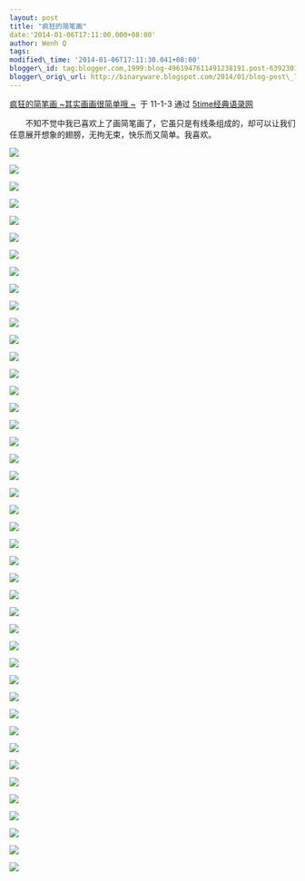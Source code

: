 ```yaml
--- 
layout: post 
title: "疯狂的简笔画" 
date:'2014-01-06T17:11:00.000+08:00' 
author: Wenh Q
tags:
modified\_time: '2014-01-06T17:11:30.041+08:00' 
blogger\_id: tag:blogger.com,1999:blog-4961947611491238191.post-6392301334446750419
blogger\_orig\_url: http://binaryware.blogspot.com/2014/01/blog-post\_7035.html
---
```

[疯狂的简笔画
~其实画画很简单哦
~](http://www.5time.cn/show.php?tid=6982)  于
11-1-3 通过 [5time经典语录网](http://www.5time.cn/)



　　不知不觉中我已喜欢上了画简笔画了，它虽只是有线条组成的，却可以让我们任意展开想象的翅膀，无拘无束，快乐而又简单。我喜欢。



![](https://images-blogger-opensocial.googleusercontent.com/gadgets/proxy?url=http%3A%2F%2Fimg163.poco.cn%2Fmypoco%2Fmyphoto%2F20110103%2F15%2F38036878201101031538081048644932294_042.jpg&container=blogger&gadget=a&rewriteMime=image%2F*)



![](https://images-blogger-opensocial.googleusercontent.com/gadgets/proxy?url=http%3A%2F%2Fimg163.poco.cn%2Fmypoco%2Fmyphoto%2F20110103%2F15%2F38036878201101031538081048644932294_041.jpg&container=blogger&gadget=a&rewriteMime=image%2F*)







![](https://images-blogger-opensocial.googleusercontent.com/gadgets/proxy?url=http%3A%2F%2Fimg163.poco.cn%2Fmypoco%2Fmyphoto%2F20110103%2F15%2F38036878201101031538081048644932294_040.jpg&container=blogger&gadget=a&rewriteMime=image%2F*)







![](https://images-blogger-opensocial.googleusercontent.com/gadgets/proxy?url=http%3A%2F%2Fimg163.poco.cn%2Fmypoco%2Fmyphoto%2F20110103%2F15%2F38036878201101031538081048644932294_039.jpg&container=blogger&gadget=a&rewriteMime=image%2F*)







![](https://images-blogger-opensocial.googleusercontent.com/gadgets/proxy?url=http%3A%2F%2Fimg163.poco.cn%2Fmypoco%2Fmyphoto%2F20110103%2F15%2F38036878201101031538081048644932294_038.jpg&container=blogger&gadget=a&rewriteMime=image%2F*)







![](https://images-blogger-opensocial.googleusercontent.com/gadgets/proxy?url=http%3A%2F%2Fimg163.poco.cn%2Fmypoco%2Fmyphoto%2F20110103%2F15%2F38036878201101031538081048644932294_037.jpg&container=blogger&gadget=a&rewriteMime=image%2F*)







![](https://images-blogger-opensocial.googleusercontent.com/gadgets/proxy?url=http%3A%2F%2Fimg163.poco.cn%2Fmypoco%2Fmyphoto%2F20110103%2F15%2F38036878201101031538081048644932294_036.jpg&container=blogger&gadget=a&rewriteMime=image%2F*)







![](https://images-blogger-opensocial.googleusercontent.com/gadgets/proxy?url=http%3A%2F%2Fimg163.poco.cn%2Fmypoco%2Fmyphoto%2F20110103%2F15%2F38036878201101031538081048644932294_035.jpg&container=blogger&gadget=a&rewriteMime=image%2F*)







![](https://images-blogger-opensocial.googleusercontent.com/gadgets/proxy?url=http%3A%2F%2Fimg163.poco.cn%2Fmypoco%2Fmyphoto%2F20110103%2F15%2F38036878201101031538081048644932294_034.jpg&container=blogger&gadget=a&rewriteMime=image%2F*)







![](https://images-blogger-opensocial.googleusercontent.com/gadgets/proxy?url=http%3A%2F%2Fimg163.poco.cn%2Fmypoco%2Fmyphoto%2F20110103%2F15%2F38036878201101031538081048644932294_033.jpg&container=blogger&gadget=a&rewriteMime=image%2F*)







![](https://images-blogger-opensocial.googleusercontent.com/gadgets/proxy?url=http%3A%2F%2Fimg163.poco.cn%2Fmypoco%2Fmyphoto%2F20110103%2F15%2F38036878201101031538081048644932294_032.jpg&container=blogger&gadget=a&rewriteMime=image%2F*)







![](https://images-blogger-opensocial.googleusercontent.com/gadgets/proxy?url=http%3A%2F%2Fimg163.poco.cn%2Fmypoco%2Fmyphoto%2F20110103%2F15%2F38036878201101031538081048644932294_031.jpg&container=blogger&gadget=a&rewriteMime=image%2F*)







![](https://images-blogger-opensocial.googleusercontent.com/gadgets/proxy?url=http%3A%2F%2Fimg163.poco.cn%2Fmypoco%2Fmyphoto%2F20110103%2F15%2F38036878201101031538081048644932294_030.jpg&container=blogger&gadget=a&rewriteMime=image%2F*)







![](https://images-blogger-opensocial.googleusercontent.com/gadgets/proxy?url=http%3A%2F%2Fimg163.poco.cn%2Fmypoco%2Fmyphoto%2F20110103%2F15%2F38036878201101031538081048644932294_029.jpg&container=blogger&gadget=a&rewriteMime=image%2F*)







![](https://images-blogger-opensocial.googleusercontent.com/gadgets/proxy?url=http%3A%2F%2Fimg163.poco.cn%2Fmypoco%2Fmyphoto%2F20110103%2F15%2F38036878201101031538081048644932294_028.jpg&container=blogger&gadget=a&rewriteMime=image%2F*)







![](https://images-blogger-opensocial.googleusercontent.com/gadgets/proxy?url=http%3A%2F%2Fimg163.poco.cn%2Fmypoco%2Fmyphoto%2F20110103%2F15%2F38036878201101031538081048644932294_027.jpg&container=blogger&gadget=a&rewriteMime=image%2F*)







![](https://images-blogger-opensocial.googleusercontent.com/gadgets/proxy?url=http%3A%2F%2Fimg163.poco.cn%2Fmypoco%2Fmyphoto%2F20110103%2F15%2F38036878201101031538081048644932294_026.jpg&container=blogger&gadget=a&rewriteMime=image%2F*)







![](https://images-blogger-opensocial.googleusercontent.com/gadgets/proxy?url=http%3A%2F%2Fimg163.poco.cn%2Fmypoco%2Fmyphoto%2F20110103%2F15%2F38036878201101031538081048644932294_025.jpg&container=blogger&gadget=a&rewriteMime=image%2F*)







![](https://images-blogger-opensocial.googleusercontent.com/gadgets/proxy?url=http%3A%2F%2Fimg163.poco.cn%2Fmypoco%2Fmyphoto%2F20110103%2F15%2F38036878201101031538081048644932294_024.jpg&container=blogger&gadget=a&rewriteMime=image%2F*)







![](https://images-blogger-opensocial.googleusercontent.com/gadgets/proxy?url=http%3A%2F%2Fimg163.poco.cn%2Fmypoco%2Fmyphoto%2F20110103%2F15%2F38036878201101031538081048644932294_023.jpg&container=blogger&gadget=a&rewriteMime=image%2F*)







![](https://images-blogger-opensocial.googleusercontent.com/gadgets/proxy?url=http%3A%2F%2Fimg163.poco.cn%2Fmypoco%2Fmyphoto%2F20110103%2F15%2F38036878201101031538081048644932294_022.jpg&container=blogger&gadget=a&rewriteMime=image%2F*)







![](https://images-blogger-opensocial.googleusercontent.com/gadgets/proxy?url=http%3A%2F%2Fimg163.poco.cn%2Fmypoco%2Fmyphoto%2F20110103%2F15%2F38036878201101031538081048644932294_021.jpg&container=blogger&gadget=a&rewriteMime=image%2F*)







![](https://images-blogger-opensocial.googleusercontent.com/gadgets/proxy?url=http%3A%2F%2Fimg163.poco.cn%2Fmypoco%2Fmyphoto%2F20110103%2F15%2F38036878201101031538081048644932294_020.jpg&container=blogger&gadget=a&rewriteMime=image%2F*)







![](https://images-blogger-opensocial.googleusercontent.com/gadgets/proxy?url=http%3A%2F%2Fimg163.poco.cn%2Fmypoco%2Fmyphoto%2F20110103%2F15%2F38036878201101031538081048644932294_019.jpg&container=blogger&gadget=a&rewriteMime=image%2F*)







![](https://images-blogger-opensocial.googleusercontent.com/gadgets/proxy?url=http%3A%2F%2Fimg163.poco.cn%2Fmypoco%2Fmyphoto%2F20110103%2F15%2F38036878201101031538081048644932294_018.jpg&container=blogger&gadget=a&rewriteMime=image%2F*)







![](https://images-blogger-opensocial.googleusercontent.com/gadgets/proxy?url=http%3A%2F%2Fimg163.poco.cn%2Fmypoco%2Fmyphoto%2F20110103%2F15%2F38036878201101031538081048644932294_017.jpg&container=blogger&gadget=a&rewriteMime=image%2F*)







![](https://images-blogger-opensocial.googleusercontent.com/gadgets/proxy?url=http%3A%2F%2Fimg163.poco.cn%2Fmypoco%2Fmyphoto%2F20110103%2F15%2F38036878201101031538081048644932294_016.jpg&container=blogger&gadget=a&rewriteMime=image%2F*)







![](https://images-blogger-opensocial.googleusercontent.com/gadgets/proxy?url=http%3A%2F%2Fimg163.poco.cn%2Fmypoco%2Fmyphoto%2F20110103%2F15%2F38036878201101031538081048644932294_015.jpg&container=blogger&gadget=a&rewriteMime=image%2F*)







![](https://images-blogger-opensocial.googleusercontent.com/gadgets/proxy?url=http%3A%2F%2Fimg163.poco.cn%2Fmypoco%2Fmyphoto%2F20110103%2F15%2F38036878201101031538081048644932294_014.jpg&container=blogger&gadget=a&rewriteMime=image%2F*)







![](https://images-blogger-opensocial.googleusercontent.com/gadgets/proxy?url=http%3A%2F%2Fimg163.poco.cn%2Fmypoco%2Fmyphoto%2F20110103%2F15%2F38036878201101031538081048644932294_013.jpg&container=blogger&gadget=a&rewriteMime=image%2F*)







![](https://images-blogger-opensocial.googleusercontent.com/gadgets/proxy?url=http%3A%2F%2Fimg163.poco.cn%2Fmypoco%2Fmyphoto%2F20110103%2F15%2F38036878201101031538081048644932294_012.jpg&container=blogger&gadget=a&rewriteMime=image%2F*)







![](https://images-blogger-opensocial.googleusercontent.com/gadgets/proxy?url=http%3A%2F%2Fimg163.poco.cn%2Fmypoco%2Fmyphoto%2F20110103%2F15%2F38036878201101031538081048644932294_011.jpg&container=blogger&gadget=a&rewriteMime=image%2F*)







![](https://images-blogger-opensocial.googleusercontent.com/gadgets/proxy?url=http%3A%2F%2Fimg163.poco.cn%2Fmypoco%2Fmyphoto%2F20110103%2F15%2F38036878201101031538081048644932294_010.jpg&container=blogger&gadget=a&rewriteMime=image%2F*)







![](https://images-blogger-opensocial.googleusercontent.com/gadgets/proxy?url=http%3A%2F%2Fimg163.poco.cn%2Fmypoco%2Fmyphoto%2F20110103%2F15%2F38036878201101031538081048644932294_009.jpg&container=blogger&gadget=a&rewriteMime=image%2F*)







![](https://images-blogger-opensocial.googleusercontent.com/gadgets/proxy?url=http%3A%2F%2Fimg163.poco.cn%2Fmypoco%2Fmyphoto%2F20110103%2F15%2F38036878201101031538081048644932294_008.jpg&container=blogger&gadget=a&rewriteMime=image%2F*)







![](https://images-blogger-opensocial.googleusercontent.com/gadgets/proxy?url=http%3A%2F%2Fimg163.poco.cn%2Fmypoco%2Fmyphoto%2F20110103%2F15%2F38036878201101031538081048644932294_007.jpg&container=blogger&gadget=a&rewriteMime=image%2F*)







![](https://images-blogger-opensocial.googleusercontent.com/gadgets/proxy?url=http%3A%2F%2Fimg163.poco.cn%2Fmypoco%2Fmyphoto%2F20110103%2F15%2F38036878201101031538081048644932294_006.jpg&container=blogger&gadget=a&rewriteMime=image%2F*)







![](https://images-blogger-opensocial.googleusercontent.com/gadgets/proxy?url=http%3A%2F%2Fimg163.poco.cn%2Fmypoco%2Fmyphoto%2F20110103%2F15%2F38036878201101031538081048644932294_005.jpg&container=blogger&gadget=a&rewriteMime=image%2F*)







![](https://images-blogger-opensocial.googleusercontent.com/gadgets/proxy?url=http%3A%2F%2Fimg163.poco.cn%2Fmypoco%2Fmyphoto%2F20110103%2F15%2F38036878201101031538081048644932294_004.jpg&container=blogger&gadget=a&rewriteMime=image%2F*)







![](https://images-blogger-opensocial.googleusercontent.com/gadgets/proxy?url=http%3A%2F%2Fimg163.poco.cn%2Fmypoco%2Fmyphoto%2F20110103%2F15%2F38036878201101031538081048644932294_003.jpg&container=blogger&gadget=a&rewriteMime=image%2F*)







![](https://images-blogger-opensocial.googleusercontent.com/gadgets/proxy?url=http%3A%2F%2Fimg163.poco.cn%2Fmypoco%2Fmyphoto%2F20110103%2F15%2F38036878201101031538081048644932294_002.jpg&container=blogger&gadget=a&rewriteMime=image%2F*)







![](https://images-blogger-opensocial.googleusercontent.com/gadgets/proxy?url=http%3A%2F%2Fimg163.poco.cn%2Fmypoco%2Fmyphoto%2F20110103%2F15%2F38036878201101031538081048644932294_001.jpg&container=blogger&gadget=a&rewriteMime=image%2F*)







![](https://images-blogger-opensocial.googleusercontent.com/gadgets/proxy?url=http%3A%2F%2Fimg163.poco.cn%2Fmypoco%2Fmyphoto%2F20110103%2F15%2F38036878201101031538081048644932294_000.jpg&container=blogger&gadget=a&rewriteMime=image%2F*)




